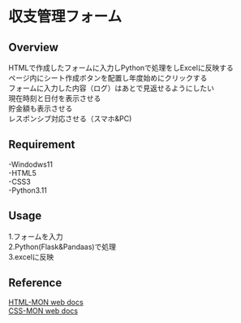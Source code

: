 # 収支管理フォーム

## Overview
HTMLで作成したフォームに入力しPythonで処理をしExcelに反映する  
ページ内にシート作成ボタンを配置し年度始めにクリックする  
フォームに入力した内容（ログ）はあとで見返せるようにしたい  
現在時刻と日付を表示させる  
貯金額も表示させる  
レスポンシブ対応させる（スマホ&PC)  

## Requirement
-Windodws11  
-HTML5  
-CSS3  
-Python3.11  

## Usage
1.フォームを入力  
2.Python(Flask&Pandaas)で処理  
3.excelに反映  


## Reference
[HTML-MON web docs](https://developer.mozilla.org/ja/docs/Web/HTML)  
[CSS-MON web docs](https://developer.mozilla.org/ja/docs/Learn/CSS)

